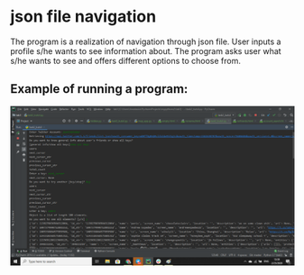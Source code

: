 # json file navigation
The program is a realization of navigation through json file. User inputs a profile s/he wants to see information about. The program asks user what s/he wants to see and offers different options to choose from. 

## Example of running a program:
![](5.png)
